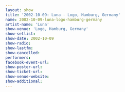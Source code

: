 ```yaml
---
layout: show
title: '2002-10-09: Luna - Logo, Hamburg, Germany'
name: 2002-10-09-luna-logo-hamburg-germany
artist-name: 'Luna'
show-venue: 'Logo, Hamburg, Germany'
show-setlist: 
show-date: 2002-10-09
show-radio: 
show-lastfm: 
show-cancelled: 
performers: 
facebook-event-url: 
show-poster-url: 
show-ticket-url: 
show-venue-website: 
show-additional: 
---
```


